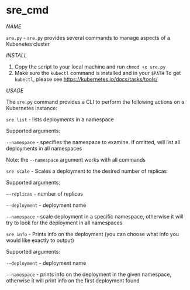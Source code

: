 # sre_cmd

*NAME*

`sre.py` - `sre.py` provides several commands to manage aspects of a Kubenetes cluster

*INSTALL*

1. Copy the script to your local machine and run `chmod +x sre.py`
2. Make sure the `kubectl` command is installed and in your `$PATH`
To get `kubectl`, please see https://kubernetes.io/docs/tasks/tools/

*USAGE*

The `sre.py` command provides a CLI to perform the following actions on a Kubernetes instance:

`sre list` - lists deployments in a namespace

Supported arguments:

`--namespace` - specifies the namespace to examine. If omitted, will list all deployments in all namespaces

Note: the `--namespace` argument works with all commands

`sre scale` - Scales a deployment to the desired number of replicas

Supported arguments:

`–-replicas` - number of replicas

`–-deployment` - deployment name

`--namespace` - scale deployment in a specific namespace, otherwise it will try to look for the deployment in all namespaces

`sre info` - Prints info on the deployment (you can choose what info you would like exactly to output)

Supported arguments:

`-–deployment` - deployment name

`–-namespace` - prints info on the deployment in the given namespace, otherwise it will print info on the first deployment found
